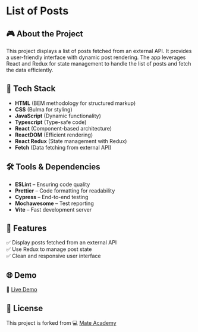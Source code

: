# List of Posts

## 🎮 About the Project
This project displays a list of posts fetched from an external API. It provides a user-friendly interface with dynamic post rendering. The app leverages React and Redux for state management to handle the list of posts and fetch the data efficiently.

## 🚀 Tech Stack
- **HTML** (BEM methodology for structured markup)
- **CSS** (Bulma for styling)
- **JavaScript** (Dynamic functionality)
- **Typescript** (Type-safe code)
- **React** (Component-based architecture)
- **ReactDOM** (Efficient rendering)
- **React Redux** (State management with Redux)
- **Fetch** (Data fetching from external API)

## 🛠️ Tools & Dependencies
- **ESLint** – Ensuring code quality  
- **Prettier** – Code formatting for readability  
- **Cypress** – End-to-end testing  
- **Mochawesome** – Test reporting  
- **Vite** – Fast development server  

## 📌 Features
✅ Display posts fetched from an external API  
✅ Use Redux to manage post state  
✅ Clean and responsive user interface  

## 🌐 Demo
🔗 [Live Demo](https://AndriiZakharenko.github.io/list-of-posts/)

## 📜 License
This project is forked from 💻 [Mate Academy](https://github.com/mate-academy/react_redux-list-of-posts)
